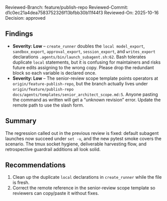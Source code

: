 Reviewed-Branch: feature/publish-repo
Reviewed-Commit: d1c0ec21a4dea7583752326f13bfbb30b11f44f3
Reviewed-On: 2025-10-16
Decision: approved

## Findings
- **Severity: Low** – `create_runner` doubles the `local model_export`, `sandbox_export`, `approval_export`, `session_export`, and `writes_export` declarations `.agents/bin/launch_subagent.sh:62`. Bash tolerates duplicate `local` statements, but it is confusing for maintainers and risks future edits assigning to the wrong copy. Please drop the redundant block so each variable is declared once.
- **Severity: Low** – The senior-review scope template points operators at `origin/feature-publish-repo`, but the branch actually lives under `origin/feature/publish-repo` `docs/agents/templates/senior_architect_scope.md:5`. Anyone pasting the command as written will get a “unknown revision” error. Update the remote path to use the slash form.

## Summary
The regression called out in the previous review is fixed: default subagent launches now succeed under `set -u`, and the new pytest smoke covers the scenario. The tmux socket hygiene, deliverable harvesting flow, and retrospective guardrail additions all look solid.

## Recommendations
1. Clean up the duplicate `local` declarations in `create_runner` while the file is fresh.
2. Correct the remote reference in the senior-review scope template so reviewers can copy/paste it without fixes.
